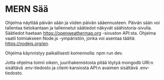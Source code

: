 # MERN Sää

Ohjelma näyttää päivän sään ja viiden päivän sääennusteen. Päivän sään voi tallentaa tietokantaan ja tallennetut säätiedot näkyvät säähistoria-sivulla.
Säätiedot haetaan https://openweathermap.org -sivuston API:sta.
Ohjelma vaatii toimiakseen Node.js -ympäristön, jonka voi asentaa täältä: https://nodejs.org/en.

Ohjelma käynnistyy paikallisesti komennolla: npm run dev.

Jotta ohjelma toimii oikein, juurihakemistosta pitää löytyä mongodb URI:n sisältävä .env-tiedosto ja client-kansiosta API:n avaimen sisältävä .env-tiedosto.
